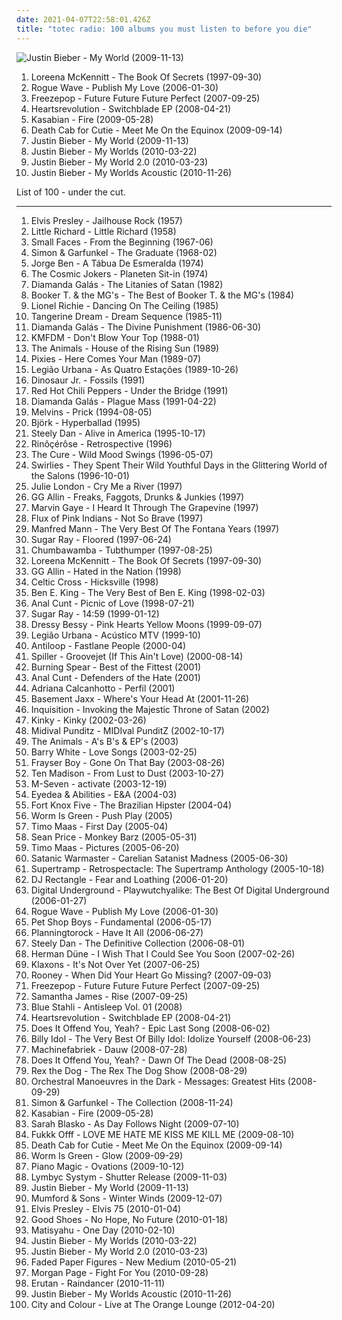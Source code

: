 ```yaml
---
date: 2021-04-07T22:58:01.426Z
title: "totec radio: 100 albums you must listen to before you die"
---
```

![Justin Bieber - My World (2009-11-13)](http://coverartarchive.org/release/ca702418-7848-3992-b860-18409362b356/3667047678-500.jpg "Justin Bieber - My World (2009-11-13)")
<ol class="albums">
<li data-cover="https://img.discogs.com/m7JB0HWuAzAta9cI0tdb5VSLSrs=/fit-in/600x589/filters:strip_icc():format(jpeg):mode_rgb():quality(90)/discogs-images/R-3290348-1324610526.jpeg.jpg" data-tags="celtic" role="button">Loreena McKennitt - The Book Of Secrets (1997-09-30)</li>
<li data-cover="http://coverartarchive.org/release/8dffbc66-f0f4-3915-9515-ad910ef6a8db/21548035989-500.jpg" data-tags="totec radio" role="button">Rogue Wave - Publish My Love (2006-01-30)</li>
<li data-cover="https://via.placeholder.com/450" data-tags="pop, electro, dance-pop, synth pop, synthpop, chiptunes, totec radio, alternative-indie rock, new wave-post-punk revival, albums in my collection, liz enthusiasm" role="button">Freezepop - Future Future Future Perfect (2007-09-25)</li>
<li data-cover="http://coverartarchive.org/release/b7ee5c2f-5741-4bf8-adec-fcefab02347a/22139629427-500.jpg" data-tags="indie, indie electro, totec radio, wikus, ds co, thenewpunk" role="button">Heartsrevolution - Switchblade EP (2008-04-21)</li>
<li data-cover="http://coverartarchive.org/release/d4f65e64-77c8-4072-9c82-dbe60a7a9dd7/11000366546-500.jpg" data-tags="british" role="button">Kasabian - Fire (2009-05-28)</li>
<li data-cover="http://coverartarchive.org/release/5d40b88e-a452-40e2-9cd6-b8444f994f66/6636724539-500.jpg" data-tags="totec radio" role="button">Death Cab for Cutie - Meet Me On the Equinox (2009-09-14)</li>
<li data-cover="http://coverartarchive.org/release/ca702418-7848-3992-b860-18409362b356/3667047678-500.jpg" data-tags="justin bieber, my world, totec radio" role="button">Justin Bieber - My World (2009-11-13)</li>
<li data-cover="http://coverartarchive.org/release/6bfba6d5-71fc-454b-b3a0-63632a1459fa/20855090957-500.jpg" data-tags="totec radio, justin bieber, goregrind, justin bieber my worlds" role="button">Justin Bieber - My Worlds (2010-03-22)</li>
<li data-cover="http://coverartarchive.org/release/ca4bd939-c85e-466d-94ca-71c0ca9e263c/6892646373-500.jpg" data-tags="justin bieber" role="button">Justin Bieber - My World 2.0 (2010-03-23)</li>
<li data-cover="http://coverartarchive.org/release/d9206472-5d0c-4617-a1d3-75466a346934/15444150049-500.jpg" data-tags="totec radio, justin bieber" role="button">Justin Bieber - My Worlds Acoustic (2010-11-26)</li>
</ol>
List of 100 - under the cut.
<!-- more -->

_________________

<ol class="albums">
<li data-cover="http://coverartarchive.org/release/d6be7b74-e68b-4dfb-b24b-624115979948/17105004517-500.jpg" data-tags="classic rock" role="button">
Elvis Presley - Jailhouse Rock (1957)
</li>
<li data-cover="http://coverartarchive.org/release/e8c1426d-b237-4b8a-a22b-820b807849d4/9523057681-500.jpg" data-tags="rock and roll, time-100" role="button">
Little Richard - Little Richard (1958)
</li>
<li data-cover="http://coverartarchive.org/release/6da93804-cb6f-46da-9a76-ab0acf87953e/9498242118-500.jpg" data-tags="classic, mod" role="button">
Small Faces - From the Beginning (1967-06)
</li>
<li data-cover="https://img.discogs.com/QuHQV7LM6dvPZAnjzVOc77o2UlU=/fit-in/600x585/filters:strip_icc():format(jpeg):mode_rgb():quality(90)/discogs-images/R-13116777-1548348613-7143.jpeg.jpg" data-tags="soundtrack" role="button">
Simon & Garfunkel - The Graduate (1968-02)
</li>
<li data-cover="http://coverartarchive.org/release/4c139edd-5b39-409c-a28a-aa077aa2f078/1276260096-500.jpg" data-tags="samba rock" role="button">
Jorge Ben - A Tábua De Esmeralda (1974)
</li>
<li data-cover="https://img.discogs.com/Y158l_KtIsAc3D8EtzERz1jeaPw=/fit-in/600x530/filters:strip_icc():format(jpeg):mode_rgb():quality(90)/discogs-images/R-318517-1210581252.jpeg.jpg" data-tags="totec radio, sun and moon and stars and outer space, bleep blop, ralbums" role="button">
The Cosmic Jokers - Planeten Sit-in (1974)
</li>
<li data-cover="http://coverartarchive.org/release/3a3f67ef-1468-4ecb-8616-1eb4baf4b2f7/21099374456-500.jpg" data-tags="japanese, emo, anime, j-pop, hipster, comedy, visual kei, achingly intelligent, folklore intellectuel, not darkwave, not experimental, not epic, poptron, hipsterish, not art pop, pooptron, pop, 80s, female vocalists, dark, gothic metal, humour, gothic rock, symphonic metal, power metal, post-revolutionary pop song, meme, seiyuu, lolicore, totec radio, miami bass, idol, racist, homosexual intifada, anison, virally yours, not gothic, hino, church of satan, idol pop" role="button">
Diamanda Galás - The Litanies of Satan (1982)
</li>
<li data-cover="http://coverartarchive.org/release/69e9d478-2cc1-4574-857a-9298f315c3da/9384947846-500.jpg" data-tags="totec radio, mojo 1000, mojo 1000 soul" role="button">
Booker T. & the MG's - The Best of Booker T. & the MG's (1984)
</li>
<li data-cover="https://img.discogs.com/gUa8x32XU2iO6Lq6_bx18W6PuWw=/fit-in/600x600/filters:strip_icc():format(jpeg):mode_rgb():quality(90)/discogs-images/R-585309-1143485487.jpeg.jpg" data-tags="80s" role="button">
Lionel Richie - Dancing On The Ceiling (1985)
</li>
<li data-cover="http://coverartarchive.org/release/681d32f9-1174-45a5-a24f-070566119aba/14582118471-500.jpg" data-tags="tangerine dream" role="button">
Tangerine Dream - Dream Sequence (1985-11)
</li>
<li data-cover="http://coverartarchive.org/release/09fa6f4a-c38d-4233-8231-5878ec5005d8/21137988505-500.jpg" data-tags="japanese, anime, j-pop, visual kei, folklore intellectuel, poptron, emo, hipster, art pop, pooptron, dark, gothic metal, artpop, hipsterish, not art pop, black metal, pop, jpop, comedy, humour, korean, k-pop, gothic rock, symphonic metal, j-rock, power metal, post-revolutionary pop song, shitty, jrock, meme, lolicore, shite, totec radio, miami bass, idol, achingly intelligent, homosexual intifada, anison, virally yours, crappy, not gothic, unimaginative, hino, not darkwave, not experimental, misunderstood geniuses, idol pop" role="button">
Diamanda Galás - The Divine Punishment (1986-06-30)
</li>
<li data-cover="https://img.discogs.com/yvW_styeZTTZYaIXwp8vOITabOo=/fit-in/450x450/filters:strip_icc():format(jpeg):mode_rgb():quality(90)/discogs-images/R-194928-1142030625.jpeg.jpg" data-tags="industrial rock, kmfdm" role="button">
KMFDM - Don't Blow Your Top (1988-01)
</li>
<li data-cover="https://img.discogs.com/Lbpu68IOzpVePgAOYv5scI0iXLU=/fit-in/591x588/filters:strip_icc():format(jpeg):mode_rgb():quality(90)/discogs-images/R-3528268-1333988334.jpeg.jpg" data-tags="alternative, british invasion, totec radio, rpc band" role="button">
The Animals - House of the Rising Sun (1989)
</li>
<li data-cover="https://img.discogs.com/p7Ah1osJQLMI8AUX8G_CQgkOqE8=/fit-in/600x593/filters:strip_icc():format(jpeg):mode_rgb():quality(90)/discogs-images/R-2065300-1501518048-5165.jpeg.jpg" data-tags="rock, indie" role="button">
Pixies - Here Comes Your Man (1989-07)
</li>
<li data-cover="http://coverartarchive.org/release/96738581-b059-48ca-ab60-7d6a71c4ffcc/17671355589-500.jpg" data-tags="rock, brazilian rock" role="button">
Legião Urbana - As Quatro Estações (1989-10-26)
</li>
<li data-cover="https://img.discogs.com/f0_mZrjWff9-E6MR_hMS9B-CHmA=/fit-in/600x601/filters:strip_icc():format(jpeg):mode_rgb():quality(90)/discogs-images/R-3876193-1466764103-2494.jpeg.jpg" data-tags="90s, rock-etc" role="button">
Dinosaur Jr. - Fossils (1991)
</li>
<li data-cover="https://img.discogs.com/_MOddIQ0aNQi6L1sLig8RbY6_jI=/fit-in/600x578/filters:strip_icc():format(jpeg):mode_rgb():quality(90)/discogs-images/R-5855437-1405510790-7817.jpeg.jpg" data-tags="alternative" role="button">
Red Hot Chili Peppers - Under the Bridge (1991)
</li>
<li data-cover="https://img.discogs.com/jKQngH0u0B6oJ5BnYPJSXk5hbB8=/fit-in/600x600/filters:strip_icc():format(jpeg):mode_rgb():quality(90)/discogs-images/R-395913-1613946678-1455.jpeg.jpg" data-tags="pop, anime, hipster, japanese, female vocalists, j-pop, emo, comedy, meme, lolicore, folklore intellectuel, amatue, dark, symphonic metal, power metal, achingly intelligent, hino, not experimental, satanic pop, horny voice, very intelligent lyrics, gothic metal, humour, gothic rock, post-revolutionary pop song, visual kei, not music, homosexual intifada, virally yours, not darkwave, poptron, jpop, anison, not gothic, misunderstood geniuses, evil, art pop, satanic metal, spam, bland, totec radio, fail, worst song ever" role="button">
Diamanda Galás - Plague Mass (1991-04-22)
</li>
<li data-cover="http://coverartarchive.org/release/14b5483c-0210-4a84-ad38-030d2c89c25d/15000059781-500.jpg" data-tags="post-rock, experimental rock, alternative metal, funny, amusing, totec radio, in the witch house family, trollcore, shit but who cares, nelson scott" role="button">
Melvins - Prick (1994-08-05)
</li>
<li data-cover="https://via.placeholder.com/450" data-tags="female voices, singles i own, flap" role="button">
Björk - Hyperballad (1995)
</li>
<li data-cover="http://coverartarchive.org/release/a4dca904-55fb-4358-80b1-51e3053d18c4/6212791099-500.jpg" data-tags="rock, live, steely dan" role="button">
Steely Dan - Alive in America (1995-10-17)
</li>
<li data-cover="http://coverartarchive.org/release/159be40b-3d93-481e-9b8b-d8786364d97c/1682071566-500.jpg" data-tags="brazilectro, favouritestreamablealbums" role="button">
Rinôçérôse - Retrospective (1996)
</li>
<li data-cover="http://coverartarchive.org/release/15ddcc8d-968e-49a1-bd14-b05a718d2b24/3172527828-500.jpg" data-tags="rock, alternative, 90s, post-punk" role="button">
The Cure - Wild Mood Swings (1996-05-07)
</li>
<li data-cover="https://img.discogs.com/CrVGPOWgVZP1AG_bJuFEqYqETBA=/fit-in/600x595/filters:strip_icc():format(jpeg):mode_rgb():quality(90)/discogs-images/R-743332-1259365192.jpeg.jpg" data-tags="indie rock, noise rock, shoegaze, noise pop" role="button">
Swirlies - They Spent Their Wild Youthful Days in the Glittering World of the Salons (1996-10-01)
</li>
<li data-cover="http://coverartarchive.org/release/5b4734c3-a497-49d3-9647-171b0d1d931e/17112905630-500.jpg" data-tags="jazz" role="button">
Julie London - Cry Me a River (1997)
</li>
<li data-cover="http://coverartarchive.org/release/bb9b6777-1b7c-4b50-93d3-a278ef0b9cd0/21908060459-500.jpg" data-tags="japanese, anime, j-pop, visual kei, folklore intellectuel, poptron, pop, emo, dark, comedy, gothic metal, humour, gothic rock, symphonic metal, power metal, post-revolutionary pop song, meme, lolicore, totec radio, hipster, achingly intelligent, homosexual intifada, virally yours, not gothic, not darkwave, not experimental, horny voice, amatue, misogyny, not epic, porco dio, hipsterish, post-barneycore, all boobs and no brains, artpop, art pop, hino, jpop, korean, k-pop" role="button">
GG Allin - Freaks, Faggots, Drunks & Junkies (1997)
</li>
<li data-cover="http://coverartarchive.org/release/fdf4bdfc-1cc1-4b99-b520-410e15ccdec3/5983831339-500.jpg" data-tags="60s" role="button">
Marvin Gaye - I Heard It Through The Grapevine (1997)
</li>
<li data-cover="http://coverartarchive.org/release/e102b0dc-41dc-4640-b922-6553b92a85ed/7619982413-500.jpg" data-tags="totec radio, dmtr likes this album, bums bums" role="button">
Flux of Pink Indians - Not So Brave (1997)
</li>
<li data-cover="http://coverartarchive.org/release/489fdb01-dd35-42cc-bb43-8ade3d419a70/17539011387-500.jpg" data-tags="totec radio, m man" role="button">
Manfred Mann - The Very Best Of The Fontana Years (1997)
</li>
<li data-cover="http://coverartarchive.org/release/7aa940e5-6128-4ed1-9d89-86458a1b5ec6/8008267577-500.jpg" data-tags="punk, alternative metal" role="button">
Sugar Ray - Floored (1997-06-24)
</li>
<li data-cover="http://coverartarchive.org/release/e2da61ad-6406-349f-b096-e354858c0d00/23161775745-500.jpg" data-tags="pop, alternative, rock" role="button">
Chumbawamba - Tubthumper (1997-08-25)
</li>
<li data-cover="https://img.discogs.com/m7JB0HWuAzAta9cI0tdb5VSLSrs=/fit-in/600x589/filters:strip_icc():format(jpeg):mode_rgb():quality(90)/discogs-images/R-3290348-1324610526.jpeg.jpg" data-tags="celtic" role="button">
Loreena McKennitt - The Book Of Secrets (1997-09-30)
</li>
<li data-cover="https://img.discogs.com/5LgO6iTOQHTXb7QJlKZr91wqPmQ=/fit-in/600x600/filters:strip_icc():format(jpeg):mode_rgb():quality(90)/discogs-images/R-2267728-1423920050-8612.jpeg.jpg" data-tags="japanese, emo, anime, j-pop, visual kei, art pop, folklore intellectuel, poptron, comedy, humour, lolicore, hipster, hipsterish, not art pop, pooptron, pop, dark, gothic metal, gothic rock, symphonic metal, power metal, post-revolutionary pop song, meme, totec radio, artpop, achingly intelligent, homosexual intifada, virally yours, not gothic, not darkwave, not experimental, not epic, horny voice, amatue, post-barneycore, all boobs and no brains, miami bass, hino" role="button">
GG Allin - Hated in the Nation (1998)
</li>
<li data-cover="http://coverartarchive.org/release/23ff4315-ccce-440d-9711-3f82daf14d70/8147555706-500.jpg" data-tags="ambient, psychedelic" role="button">
Celtic Cross - Hicksville (1998)
</li>
<li data-cover="http://coverartarchive.org/release/42d7bc44-ff89-41bc-b667-af865cb60a53/7743077647-500.jpg" data-tags="totec radio" role="button">
Ben E. King - The Very Best of Ben E. King (1998-02-03)
</li>
<li data-cover="https://img.discogs.com/w5GatlLEp5HkpWboyaC7oCJS8b4=/fit-in/600x284/filters:strip_icc():format(jpeg):mode_rgb():quality(90)/discogs-images/R-12924638-1585032115-3161.jpeg.jpg" data-tags="totec radio, acoustic" role="button">
Anal Cunt - Picnic of Love (1998-07-21)
</li>
<li data-cover="http://coverartarchive.org/release/43a4e614-562d-4fd6-8693-df11aa8c06bc/15905929940-500.jpg" data-tags="rock, alternative rock, summer" role="button">
Sugar Ray - 14:59 (1999-01-12)
</li>
<li data-cover="http://coverartarchive.org/release/a1db4482-c059-4160-aa59-ce07dfb46ac8/2261986729-500.jpg" data-tags="indie, indie pop, 90s, kevin spacey, albums 1999" role="button">
Dressy Bessy - Pink Hearts Yellow Moons (1999-09-07)
</li>
<li data-cover="https://img.discogs.com/3z9yVWAeLprBSUGDe2kut8ANkNw=/fit-in/599x585/filters:strip_icc():format(jpeg):mode_rgb():quality(90)/discogs-images/R-10059016-1490900079-2212.jpeg.jpg" data-tags="rock" role="button">
Legião Urbana - Acústico MTV (1999-10)
</li>
<li data-cover="https://img.discogs.com/WYkj2tspEVEgdplchcpOA-X-RMY=/fit-in/600x600/filters:strip_icc():format(jpeg):mode_rgb():quality(90)/discogs-images/R-5823315-1461148755-1087.jpeg.jpg" data-tags="electronica, progressive, progressive trance, totec radio, last.fm, share, antiloop, fastlane people, electronicmusic, 2wave-lab, inomarka, inomarka966" role="button">
Antiloop - Fastlane People (2000-04)
</li>
<li data-cover="http://coverartarchive.org/release/bd08060d-bfe3-4ece-845f-6417e4adbc41/14104113696-500.jpg" data-tags="chillout, electronic dance" role="button">
Spiller - Groovejet (If This Ain't Love) (2000-08-14)
</li>
<li data-cover="http://coverartarchive.org/release/a7858ce9-7004-4c6e-8546-e50fc1d62123/12588842035-500.jpg" data-tags="reggae" role="button">
Burning Spear - Best of the Fittest (2001)
</li>
<li data-cover="http://coverartarchive.org/release/09df4f7e-2ffa-4435-9603-d7e65b5d3a05/1558258671-500.jpg" data-tags="totec radio, grindcore" role="button">
Anal Cunt - Defenders of the Hate (2001)
</li>
<li data-cover="https://img.discogs.com/ov0m_0zgui0vVmn_eCzY51s4UK4=/fit-in/600x599/filters:strip_icc():format(jpeg):mode_rgb():quality(90)/discogs-images/R-2274795-1467127783-9317.jpeg.jpg" data-tags="mpb" role="button">
Adriana Calcanhotto - Perfil (2001)
</li>
<li data-cover="https://img.discogs.com/0f36ac86c54fe502a205affaefeae52f092904f2/images/spacer.gif" data-tags="indie, british, alternative, totec radio, kot" role="button">
Basement Jaxx - Where's Your Head At (2001-11-26)
</li>
<li data-cover="http://coverartarchive.org/release/cb0d9ef2-2c19-4e8f-9b1f-9d6c44d0b480/1793860951-500.jpg" data-tags="black metal" role="button">
Inquisition - Invoking the Majestic Throne of Satan (2002)
</li>
<li data-cover="https://img.discogs.com/OKrDD2Rw1GQuPzmraSYDvWiYpOQ=/fit-in/600x600/filters:strip_icc():format(jpeg):mode_rgb():quality(90)/discogs-images/R-1355158-1421994531-7646.jpeg.jpg" data-tags="electronic" role="button">
Kinky - Kinky (2002-03-26)
</li>
<li data-cover="https://img.discogs.com/w_41yt9JalnUeqGSfMVqREOnNMo=/fit-in/600x592/filters:strip_icc():format(jpeg):mode_rgb():quality(90)/discogs-images/R-9190587-1476371512-3065.jpeg.jpg" data-tags="jungle, asian underground, totec radio, psybient, indian fusion, postcolonial" role="button">
Midival Punditz - MIDIval PunditZ (2002-10-17)
</li>
<li data-cover="http://coverartarchive.org/release/492b42f9-e583-4dda-ae2d-b7ac8cc9fe52/15475485304-500.jpg" data-tags="totec radio" role="button">
The Animals - A's B's & EP's (2003)
</li>
<li data-cover="http://coverartarchive.org/release/47bf6ce7-1f8f-48c0-bf10-adee94fdee82/8214312330-500.jpg" data-tags="soul, disco, barry white" role="button">
Barry White - Love Songs (2003-02-25)
</li>
<li data-cover="http://coverartarchive.org/release/07719be7-6f9e-4b05-aad7-c4aeaadd2072/9600416970-500.jpg" data-tags="totec radio, screwed, allmusicb, allmusicf" role="button">
Frayser Boy - Gone On That Bay (2003-08-26)
</li>
<li data-cover="http://coverartarchive.org/release/7a357e95-6a7d-45a0-8cf8-6eafc4839f36/3246894491-500.jpg" data-tags="elektronic beats, check this out, totec radio, elektro target, psyhaus, pixies palace, chez musinum, central point, sleep music, fractal, the music maker society, ion b chill station, network, soundscapers, aeo, eremuse - sgististj, eremuse - sgjstistj, independent artists, free mp3 artist radio, freelosophy, fd, algebraic, eyelid tones, rainforest music on your internet radio, yahshua, metamorphosis: brainchildliving sacrificecircle of dust, ephesians, does allah have a penis, mysticplaces, enos, artists who are lastfm user" role="button">
Ten Madison - From Lust to Dust (2003-10-27)
</li>
<li data-cover="https://via.placeholder.com/450" data-tags="chillout" role="button">
M-Seven - activate (2003-12-19)
</li>
<li data-cover="http://coverartarchive.org/release/539ee4cb-0293-3f33-985c-afb86421e5fb/8667691720-500.jpg" data-tags="underground hip-hop" role="button">
Eyedea & Abilities - E&A (2004-03)
</li>
<li data-cover="http://coverartarchive.org/release/d18f483d-c501-473c-9c55-8db59e268e4e/23329742994-500.jpg" data-tags="so good, the brazilian hipster" role="button">
Fort Knox Five - The Brazilian Hipster (2004-04)
</li>
<li data-cover="http://coverartarchive.org/release/05364e0b-71b9-4c03-af45-57063529ee3a/16156281796-500.jpg" data-tags="electronica, trip-hop, downtempo, electro, driving, trip hop, synth-pop, visions, check this out, totec radio, artists who are lastfm users, angura kei, 2 s34rch, elektro target, psyhaus, pixies palace, chez musinum, central point, acquire, asot, coma, climax, fractal, the music maker society, ion b chill station, network, soundscapers, wantlist, aeo, eremuse - sgististj, eremuse - sgjstistj, autumn tapes, gling-gling, fondation, free mp3 artist radio, freelosophy, antropological, atmospheres, driving on a summer night, drivingfast, algebraic, dxsfx, bengt, eyelid tones, chaotisch holistisch, archange08, cruto, 1106fh, rainforest music on your internet radio, qwerty101-dt, climat, yahshua, metamorphosis: brainchildliving sacrificecircle of dust, bahia oawi, ephesians, does allah have a penis, bluebellinbloom library, 1111fh, 19 rem 120803, mysticplaces, from fh library 120617, fh 12 gj, enos, rcg-d, adult swim bump, ag set 2 will angels light, artists who are lastfm user" role="button">
Worm Is Green - Push Play (2005)
</li>
<li data-cover="https://img.discogs.com/1phX6dFQrDl6PNu4ADLuIjQ1tAc=/fit-in/300x300/filters:strip_icc():format(jpeg):mode_rgb():quality(90)/discogs-images/R-993170-1321796937.jpeg.jpg" data-tags="electronic, electronica, dance, house, totec radio, funkysex, gvadeloopp fm" role="button">
Timo Maas - First Day (2005-04)
</li>
<li data-cover="http://coverartarchive.org/release/a3ede7ea-d634-4df1-9316-3d6def119bb5/15355889459-500.jpg" data-tags="rock, da shit" role="button">
Sean Price - Monkey Barz (2005-05-31)
</li>
<li data-cover="https://img.discogs.com/YomW6vZcLjtiRQxmVQLvfgVIKlY=/fit-in/600x615/filters:strip_icc():format(jpeg):mode_rgb():quality(90)/discogs-images/R-5692220-1400075704-9012.jpeg.jpg" data-tags="electronic, electro, dance, house" role="button">
Timo Maas - Pictures (2005-06-20)
</li>
<li data-cover="http://coverartarchive.org/release/f5ff01a8-3590-42e1-8581-8a144c410b4f/10138520058-500.jpg" data-tags="black metal" role="button">
Satanic Warmaster - Carelian Satanist Madness (2005-06-30)
</li>
<li data-cover="http://coverartarchive.org/release/0a69351c-54cc-49c2-ad6b-9f5961a09098/28637471714-500.jpg" data-tags="rock, 70s, progressive rock, totec radio" role="button">
Supertramp - Retrospectacle: The Supertramp Anthology (2005-10-18)
</li>
<li data-cover="http://coverartarchive.org/release/48945f40-9a50-450d-b053-f3ff5376c5d2/2802479297-500.jpg" data-tags="hip hop" role="button">
DJ Rectangle - Fear and Loathing (2006-01-20)
</li>
<li data-cover="https://img.discogs.com/MqcwGwndyMuPGcNa1fnwmuNTJjI=/fit-in/530x447/filters:strip_icc():format(jpeg):mode_rgb():quality(90)/discogs-images/R-169472-1141848342.jpeg.jpg" data-tags="hip hop, p-funk, hell" role="button">
Digital Underground - Playwutchyalike: The Best Of Digital Underground (2006-01-27)
</li>
<li data-cover="http://coverartarchive.org/release/8dffbc66-f0f4-3915-9515-ad910ef6a8db/21548035989-500.jpg" data-tags="totec radio" role="button">
Rogue Wave - Publish My Love (2006-01-30)
</li>
<li data-cover="https://img.discogs.com/uQC9YGwzQ2BymVhmEnst4xHhY1Q=/fit-in/600x535/filters:strip_icc():format(jpeg):mode_rgb():quality(90)/discogs-images/R-280924-1353315609-2007.jpeg.jpg" data-tags="new wave, electronic, pop, synthpop" role="button">
Pet Shop Boys - Fundamental (2006-05-17)
</li>
<li data-cover="https://via.placeholder.com/450" data-tags="experimental, amn 2006, favorite albums of 2006" role="button">
Planningtorock - Have It All (2006-06-27)
</li>
<li data-cover="http://coverartarchive.org/release/0554e45f-09d8-4d47-97c9-8214ac8e437e/14781463643-500.jpg" data-tags="steely dan, voulez voulez voulez vous, steely dan-the definitive collection" role="button">
Steely Dan - The Definitive Collection (2006-08-01)
</li>
<li data-cover="https://img.discogs.com/1sXu1ZMgIIlU7fEJUEbXcb7vqpQ=/fit-in/600x593/filters:strip_icc():format(jpeg):mode_rgb():quality(90)/discogs-images/R-1395670-1278944005.jpeg.jpg" data-tags="totec radio" role="button">
Herman Düne - I Wish That I Could See You Soon (2007-02-26)
</li>
<li data-cover="https://via.placeholder.com/450" data-tags="electronic rock" role="button">
Klaxons - It's Not Over Yet (2007-06-25)
</li>
<li data-cover="https://img.discogs.com/0f36ac86c54fe502a205affaefeae52f092904f2/images/spacer.gif" data-tags="indie, rock, experimental, totec radio, geffen records, nice bule" role="button">
Rooney - When Did Your Heart Go Missing? (2007-09-03)
</li>
<li data-cover="https://via.placeholder.com/450" data-tags="pop, electro, dance-pop, synth pop, synthpop, chiptunes, totec radio, alternative-indie rock, new wave-post-punk revival, albums in my collection, liz enthusiasm" role="button">
Freezepop - Future Future Future Perfect (2007-09-25)
</li>
<li data-cover="http://coverartarchive.org/release/6c0b8efa-8e4e-4960-af8d-23c9a15e2b5d/28669059525-500.jpg" data-tags="lounge, house" role="button">
Samantha James - Rise (2007-09-25)
</li>
<li data-cover="http://coverartarchive.org/release/95582db6-a82d-48e2-9e2a-5c7e4753e6ec/5956871605-500.jpg" data-tags="industrial, electronic" role="button">
Blue Stahli - Antisleep Vol. 01 (2008)
</li>
<li data-cover="http://coverartarchive.org/release/b7ee5c2f-5741-4bf8-adec-fcefab02347a/22139629427-500.jpg" data-tags="indie, indie electro, totec radio, wikus, ds co, thenewpunk" role="button">
Heartsrevolution - Switchblade EP (2008-04-21)
</li>
<li data-cover="https://img.discogs.com/c5SQtBu2BJn85EKFeNhl6q8gVOs=/fit-in/586x580/filters:strip_icc():format(jpeg):mode_rgb():quality(90)/discogs-images/R-2348234-1343823622-6816.jpeg.jpg" data-tags="electronic, hollyoaks, sunsead" role="button">
Does It Offend You, Yeah? - Epic Last Song (2008-06-02)
</li>
<li data-cover="http://coverartarchive.org/release/00afba30-e707-41d4-8788-303a714dfb4f/14753957201-500.jpg" data-tags="rock, new wave" role="button">
Billy Idol - The Very Best Of Billy Idol: Idolize Yourself (2008-06-23)
</li>
<li data-cover="http://coverartarchive.org/release/04dbe7bc-f54e-48d4-96c0-8f8281a70581/22192116137-500.jpg" data-tags="ambient, 00s, totec radio, dekorder" role="button">
Machinefabriek - Dauw (2008-07-28)
</li>
<li data-cover="https://img.discogs.com/qXZWBmDXUFYCEzdyhGOmrmDsUmw=/fit-in/600x600/filters:strip_icc():format(jpeg):mode_rgb():quality(90)/discogs-images/R-1438940-1219775763.jpeg.jpg" data-tags="electronic" role="button">
Does It Offend You, Yeah? - Dawn Of The Dead (2008-08-25)
</li>
<li data-cover="https://img.discogs.com/fLYALiWdomL4p5sz-96HHjqQus0=/fit-in/600x600/filters:strip_icc():format(jpeg):mode_rgb():quality(90)/discogs-images/R-1443085-1220102691.jpeg.jpg" data-tags="electronic" role="button">
Rex the Dog - The Rex The Dog Show (2008-08-29)
</li>
<li data-cover="http://coverartarchive.org/release/e535227a-a4aa-4062-9187-d5ab0d1384a2/6401618869-500.jpg" data-tags="new wave, britpop, totec radio" role="button">
Orchestral Manoeuvres in the Dark - Messages: Greatest Hits (2008-09-29)
</li>
<li data-cover="https://via.placeholder.com/450" data-tags="simon and garfunkel, folk" role="button">
Simon & Garfunkel - The Collection (2008-11-24)
</li>
<li data-cover="http://coverartarchive.org/release/d4f65e64-77c8-4072-9c82-dbe60a7a9dd7/11000366546-500.jpg" data-tags="british" role="button">
Kasabian - Fire (2009-05-28)
</li>
<li data-cover="http://coverartarchive.org/release/a8d172ac-fabe-4198-b071-2274d60b72b0/2083169546-500.jpg" data-tags="alternative" role="button">
Sarah Blasko - As Day Follows Night (2009-07-10)
</li>
<li data-cover="http://coverartarchive.org/release/b24cdb8a-1cb3-4a25-9637-9df23d2e9121/18878417537-500.jpg" data-tags="electro" role="button">
Fukkk Offf - LOVE ME HATE ME KISS ME KILL ME (2009-08-10)
</li>
<li data-cover="http://coverartarchive.org/release/5d40b88e-a452-40e2-9cd6-b8444f994f66/6636724539-500.jpg" data-tags="totec radio" role="button">
Death Cab for Cutie - Meet Me On the Equinox (2009-09-14)
</li>
<li data-cover="https://img.discogs.com/QMOYlTkRhmxJpb20kBAhui_oeRo=/fit-in/166x166/filters:strip_icc():format(jpeg):mode_rgb():quality(90)/discogs-images/R-1951437-1254591927.png.jpg" data-tags="driving, visions, check this out, totec radio, artists who are lastfm users, 2 s34rch, elektro target, psyhaus, pixies palace, chez musinum, central point, acquire, coma, climax, fractal, the music maker society, ion b chill station, network, soundscapers, aeo, eremuse - sgististj, eremuse - sgjstistj, autumn tapes, gling-gling, fondation, free mp3 artist radio, freelosophy, antropological, atmospheres, driving on a summer night, drivingfast, algebraic, dxsfx, bengt, eyelid tones, chaotisch holistisch, archange08, cruto, 1106fh, rainforest music on your internet radio, qwerty101-dt, climat, yahshua, metamorphosis: brainchildliving sacrificecircle of dust, bahia oawi, ephesians, does allah have a penis, bluebellinbloom library, 1111fh, 19 rem 120803, mysticplaces, from fh library 120617, fh 12 gj, enos, rcg-d, adult swim bump, ag set 2 will angels light, artists who are lastfm user" role="button">
Worm Is Green - Glow (2009-09-29)
</li>
<li data-cover="https://via.placeholder.com/450" data-tags="swans, oniric" role="button">
Piano Magic - Ovations (2009-10-12)
</li>
<li data-cover="https://via.placeholder.com/450" data-tags="post-rock" role="button">
Lymbyc Systym - Shutter Release (2009-11-03)
</li>
<li data-cover="http://coverartarchive.org/release/ca702418-7848-3992-b860-18409362b356/3667047678-500.jpg" data-tags="justin bieber, my world, totec radio" role="button">
Justin Bieber - My World (2009-11-13)
</li>
<li data-cover="http://coverartarchive.org/release/79eebda7-c062-4448-add6-c154c0f8fb26/3316749118-500.jpg" data-tags="mellow" role="button">
Mumford & Sons - Winter Winds (2009-12-07)
</li>
<li data-cover="https://img.discogs.com/uIFvq9kRlD_O0wUHyYWYQxS25yA=/fit-in/600x598/filters:strip_icc():format(jpeg):mode_rgb():quality(90)/discogs-images/R-10153983-1582778879-5851.jpeg.jpg" data-tags="rock" role="button">
Elvis Presley - Elvis 75 (2010-01-04)
</li>
<li data-cover="https://img.discogs.com/FLoGd0mV2cWoFWPTW4kl79EbUpQ=/fit-in/600x527/filters:strip_icc():format(jpeg):mode_rgb():quality(90)/discogs-images/R-2142620-1549915270-8295.jpeg.jpg" data-tags="indie rock, brille" role="button">
Good Shoes - No Hope, No Future (2010-01-18)
</li>
<li data-cover="https://img.discogs.com/sCpeYNF82m7K6ItW4ebUm5YiBuk=/fit-in/600x582/filters:strip_icc():format(jpeg):mode_rgb():quality(90)/discogs-images/R-7089406-1433463074-5228.jpeg.jpg" data-tags="totec radio" role="button">
Matisyahu - One Day (2010-02-10)
</li>
<li data-cover="http://coverartarchive.org/release/6bfba6d5-71fc-454b-b3a0-63632a1459fa/20855090957-500.jpg" data-tags="totec radio, justin bieber, goregrind, justin bieber my worlds" role="button">
Justin Bieber - My Worlds (2010-03-22)
</li>
<li data-cover="http://coverartarchive.org/release/ca4bd939-c85e-466d-94ca-71c0ca9e263c/6892646373-500.jpg" data-tags="justin bieber" role="button">
Justin Bieber - My World 2.0 (2010-03-23)
</li>
<li data-cover="https://img.discogs.com/blBrpZWNK1XsjIhmbOUGy19spx0=/fit-in/300x300/filters:strip_icc():format(jpeg):mode_rgb():quality(90)/discogs-images/R-6755040-1425937742-4829.jpeg.jpg" data-tags="electronic, indie, if this were a pokemon i would catch it, album of the year, dance around the livingroom, surrounded by groupies, faggy electropop" role="button">
Faded Paper Figures - New Medium (2010-05-21)
</li>
<li data-cover="https://img.discogs.com/bPjG3x8nhnNWXb6LJUvAirBRdIU=/fit-in/600x600/filters:strip_icc():format(jpeg):mode_rgb():quality(90)/discogs-images/R-1950635-1266169105.jpeg.jpg" data-tags="totec radio" role="button">
Morgan Page - Fight For You (2010-09-28)
</li>
<li data-cover="http://coverartarchive.org/release/50baa1ac-4aaa-46a2-b099-66ca92a1db31/6980894439-500.jpg" data-tags="fantasy, medieval, pop, hipster, art pop, hino, gothic metal, symphonic metal, power metal, meme, satanic pop, poptron, gothic rock, not gothic, not experimental, amatue, japanese, emo, epic, poetry, comedy, anime, j-pop, post-revolutionary pop song, visual kei, lolicore, totec radio, achingly intelligent, homosexual intifada, virally yours, horny voice, very intelligent lyrics, folklore intellectuel, not darkwave, misunderstood geniuses, gothic, dark, ethereal, humour, horny, gothic pop, 4chan, youtube, evil, art, dark pop, utter brilliance, criminally underrated, satanic metal, sexy vocalists, not metal, not goth, pink floyd, celtic, bard, dream folk, pseudogoth" role="button">
Erutan - Raindancer (2010-11-11)
</li>
<li data-cover="http://coverartarchive.org/release/d9206472-5d0c-4617-a1d3-75466a346934/15444150049-500.jpg" data-tags="totec radio, justin bieber" role="button">
Justin Bieber - My Worlds Acoustic (2010-11-26)
</li>
<li data-cover="https://img.discogs.com/05q8QgdIvQI9LC4NNKNAnv_FwbU=/fit-in/600x593/filters:strip_icc():format(jpeg):mode_rgb():quality(90)/discogs-images/R-7885073-1450896124-2781.jpeg.jpg" data-tags="chillout, acoustic" role="button">
City and Colour - Live at The Orange Lounge (2012-04-20)
</li>
</ol>